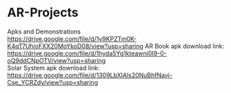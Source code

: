 # AR-Projects
Apks and Demonstrations <br>
https://drive.google.com/file/d/1y9KPZTm0K-K4qT7UhioFXX20MoYkoD08/view?usp=sharing  <be>
AR Book apk download link: <br>
https://drive.google.com/file/d/1hyda5Yg1kteawni0I9-0-oQ9ddCNpOTV/view?usp=sharing  <br>
Solar System apk download link: <br>
https://drive.google.com/file/d/1309LbXIAls20NuBhfNavj-Cse_YCRZdy/view?usp=sharing
